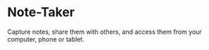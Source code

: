 # Note-Taker
Capture notes, share them with others, and access them from your computer, phone or tablet.
